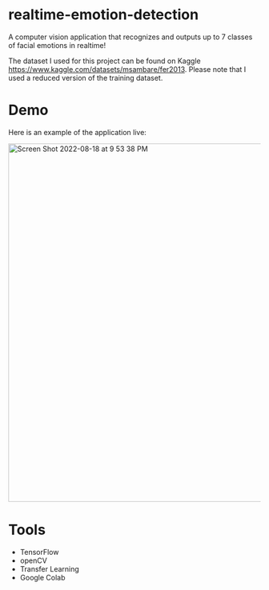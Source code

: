 # realtime-emotion-detection
A computer vision application that recognizes and outputs up to 7 classes of facial emotions in realtime!

The dataset I used for this project can be found on Kaggle https://www.kaggle.com/datasets/msambare/fer2013. Please note that I used a reduced version of the training dataset.

# Demo

Here is an example of the application live:


<img width="717" alt="Screen Shot 2022-08-18 at 9 53 38 PM" src="https://user-images.githubusercontent.com/110851085/185568640-1531f09e-a42a-4e39-85bd-48ad2b6a78e8.png">


# Tools
- TensorFlow
- openCV
- Transfer Learning
- Google Colab
